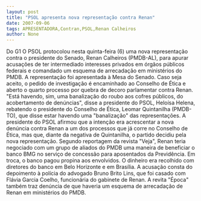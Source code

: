 ```yaml
---
layout: post
title: "PSOL apresenta nova representação contra Renan"
date: 2007-09-06
tags: APRESENTADORA,Contran,PSOL,Renan Calheiros
author: None
---
```

Do G1
O PSOL protocolou nesta quinta-feira (6) uma nova representa&ccedil;&atilde;o contra o presidente do Senado, Renan Calheiros (PMDB-AL), para apurar acusa&ccedil;&otilde;es de ter intermediado interesses privados em &oacute;rg&atilde;os p&uacute;blicos federais e comandado um esquema de arrecada&ccedil;&atilde;o em minist&eacute;rios do PMDB.
A representa&ccedil;&atilde;o foi apresentada &agrave; Mesa do Senado. Caso seja aceito, o pedido de investiga&ccedil;&atilde;o &eacute; encaminhado ao Conselho de &Eacute;tica e aberto o quarto processo por quebra de decoro parlamentar contra Renan.
&quot;Est&aacute; havendo, sim, uma banaliza&ccedil;&atilde;o do roubo aos cofres p&uacute;blicos, do acobertamento de den&uacute;ncias&quot;, disse a presidente do PSOL, Helo&iacute;sa Helena, rebatendo o presidente do Conselho de &Eacute;tica, Leomar Quintanilha (PMDB-TO), que disse estar havendo uma &quot;banaliza&ccedil;&atilde;o&quot; das representa&ccedil;&otilde;es.
A presidente do PSOL afirmou que a inten&ccedil;&atilde;o era acrescentar a nova den&uacute;ncia contra Renan a um dos processos que j&aacute; corre no Conselho de &Eacute;tica, mas que, diante da negativa de Quintanilha, o partido decidiu pela nova representa&ccedil;&atilde;o.
Segundo reportagem da revista &quot;Veja&quot;, Renan teria negociado com um grupo de aliados do PMDB uma maneira de beneficiar o banco BMG no servi&ccedil;o de concess&atilde;o para aposentados da Previd&ecirc;ncia. Em troca, o banco pagou propina aos envolvidos. O dinheiro era recolhido com diretores do banco em Belo Horizonte e em Bras&iacute;lia. 
A acusa&ccedil;&atilde;o consta do depoimento &agrave; pol&iacute;cia do advogado Bruno Brito Lins, que foi casado com Fl&aacute;via Garcia Coelho, funcion&aacute;ria do gabinete de Renan.
A revita &quot;&Eacute;poca&quot; tamb&eacute;m traz den&uacute;ncia de que haveria um esquema de arrecada&ccedil;&atilde;o de Renan em minist&eacute;rios do PMDB.
 